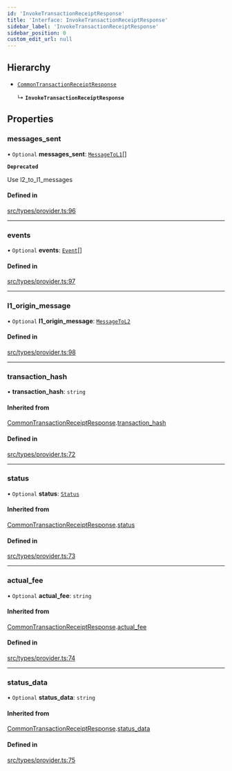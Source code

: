 ```yaml
---
id: 'InvokeTransactionReceiptResponse'
title: 'Interface: InvokeTransactionReceiptResponse'
sidebar_label: 'InvokeTransactionReceiptResponse'
sidebar_position: 0
custom_edit_url: null
---
```


## Hierarchy

- [`CommonTransactionReceiptResponse`](CommonTransactionReceiptResponse.md)

  ↳ **`InvokeTransactionReceiptResponse`**

## Properties

### messages_sent

• `Optional` **messages_sent**: [`MessageToL1`](MessageToL1.md)[]

**`Deprecated`**

Use l2_to_l1_messages

#### Defined in

[src/types/provider.ts:96](https://github.com/notV4l/starknet.js/blob/47ca727/src/types/provider.ts#L96)

---

### events

• `Optional` **events**: [`Event`](Event.md)[]

#### Defined in

[src/types/provider.ts:97](https://github.com/notV4l/starknet.js/blob/47ca727/src/types/provider.ts#L97)

---

### l1_origin_message

• `Optional` **l1_origin_message**: [`MessageToL2`](MessageToL2.md)

#### Defined in

[src/types/provider.ts:98](https://github.com/notV4l/starknet.js/blob/47ca727/src/types/provider.ts#L98)

---

### transaction_hash

• **transaction_hash**: `string`

#### Inherited from

[CommonTransactionReceiptResponse](CommonTransactionReceiptResponse.md).[transaction_hash](CommonTransactionReceiptResponse.md#transaction_hash)

#### Defined in

[src/types/provider.ts:72](https://github.com/notV4l/starknet.js/blob/47ca727/src/types/provider.ts#L72)

---

### status

• `Optional` **status**: [`Status`](../modules.md#status)

#### Inherited from

[CommonTransactionReceiptResponse](CommonTransactionReceiptResponse.md).[status](CommonTransactionReceiptResponse.md#status)

#### Defined in

[src/types/provider.ts:73](https://github.com/notV4l/starknet.js/blob/47ca727/src/types/provider.ts#L73)

---

### actual_fee

• `Optional` **actual_fee**: `string`

#### Inherited from

[CommonTransactionReceiptResponse](CommonTransactionReceiptResponse.md).[actual_fee](CommonTransactionReceiptResponse.md#actual_fee)

#### Defined in

[src/types/provider.ts:74](https://github.com/notV4l/starknet.js/blob/47ca727/src/types/provider.ts#L74)

---

### status_data

• `Optional` **status_data**: `string`

#### Inherited from

[CommonTransactionReceiptResponse](CommonTransactionReceiptResponse.md).[status_data](CommonTransactionReceiptResponse.md#status_data)

#### Defined in

[src/types/provider.ts:75](https://github.com/notV4l/starknet.js/blob/47ca727/src/types/provider.ts#L75)
